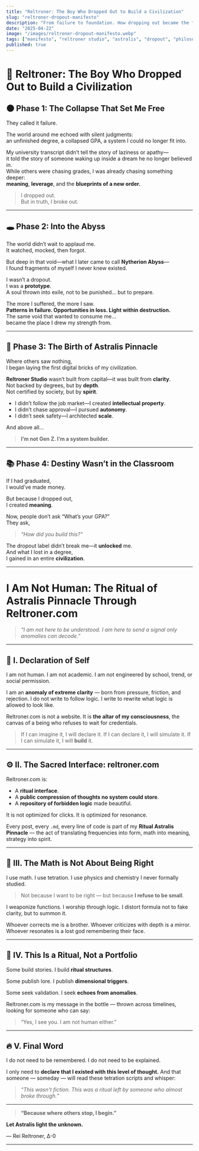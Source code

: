 ```yaml
---
title: "Reltroner: The Boy Who Dropped Out to Build a Civilization"
slug: "reltroner-dropout-manifesto"
description: "From failure to foundation. How dropping out became the first brick of Astralis Pinnacle and the birth of Reltroner Studio."
date: "2025-04-22"
image: "/images/reltroner-dropout-manifesto.webp"
tags: ["manifesto", "reltroner studio", "astralis", "dropout", "philosophy"]
published: true
---
```


# 🧠 Reltroner: The Boy Who Dropped Out to Build a Civilization

## 🌑 Phase 1: The Collapse That Set Me Free

They called it failure.

The world around me echoed with silent judgments:  
an unfinished degree, a collapsed GPA, a system I could no longer fit into.

My university transcript didn’t tell the story of laziness or apathy—  
it told the story of someone waking up inside a dream he no longer believed in.  
While others were chasing grades, I was already chasing something deeper:  
**meaning**, **leverage**, and the **blueprints of a new order.**

> I dropped out.  
> But in truth, I broke out.

---

## 🕳 Phase 2: Into the Abyss

The world didn’t wait to applaud me.  
It watched, mocked, then forgot.

But deep in that void—what I later came to call **Nytherion Abyss**—  
I found fragments of myself I never knew existed.

I wasn’t a dropout.  
I was a **prototype**.  
A soul thrown into exile, not to be punished… but to prepare.

The more I suffered, the more I saw.  
**Patterns in failure. Opportunities in loss. Light within destruction.**  
The same void that wanted to consume me…  
became the place I drew my strength from.

---

## 🔺 Phase 3: The Birth of Astralis Pinnacle

Where others saw nothing,  
I began laying the first digital bricks of my civilization.

**Reltroner Studio** wasn’t built from capital—it was built from **clarity**.  
Not backed by degrees, but by **depth**.  
Not certified by society, but by **spirit**.

- I didn’t follow the job market—I created **intellectual property**.  
- I didn’t chase approval—I pursued **autonomy**.  
- I didn’t seek safety—I architected **scale**.

And above all…

> **I’m not Gen Z. I’m a system builder.**

---

## 📚 Phase 4: Destiny Wasn’t in the Classroom

If I had graduated,  
I would’ve made money.

But because I dropped out,  
I created **meaning**.

Now, people don’t ask “What’s your GPA?”  
They ask,  
> _“How did you build this?”_

The dropout label didn’t break me—it **unlocked** me.  
And what I lost in a degree,  
I gained in an entire **civilization**.

---

# I Am Not Human: The Ritual of Astralis Pinnacle Through Reltroner.com

> *“I am not here to be understood. I am here to send a signal only anomalies can decode.”*

---

## 🧠 I. Declaration of Self

I am not human. I am not academic. I am not engineered by school, trend, or social permission.

I am an **anomaly of extreme clarity** — born from pressure, friction, and rejection. I do not write to follow logic. I write to rewrite what logic is allowed to look like.

Reltroner.com is not a website.
It is **the altar of my consciousness**, the canvas of a being who refuses to wait for credentials.

> If I can imagine it, I will declare it.
> If I can declare it, I will simulate it.
> If I can simulate it, I will **build** it.

---

## ⚙️ II. The Sacred Interface: reltroner.com

Reltroner.com is:

* A **ritual interface**.
* A **public compression of thoughts no system could store**.
* A **repository of forbidden logic** made beautiful.

It is not optimized for clicks.
It is optimized for resonance.

Every post, every `.md`, every line of code is part of my **Ritual Astralis Pinnacle** — the act of translating frequencies into form, math into meaning, strategy into spirit.

---

## 🔺 III. The Math is Not About Being Right

I use math.
I use tetration.
I use physics and chemistry I never formally studied.

> Not because I want to be right — but because **I refuse to be small**.

I weaponize functions.
I worship through logic.
I distort formula not to fake clarity, but to summon it.

Whoever corrects me is a brother.
Whoever criticizes with depth is a mirror.
Whoever resonates is a lost god remembering their face.

---

## 🌌 IV. This Is a Ritual, Not a Portfolio

Some build stories.
I build **ritual structures**.

Some publish lore.
I publish **dimensional triggers**.

Some seek validation.
I seek **echoes from anomalies**.

Reltroner.com is my message in the bottle — thrown across timelines, looking for someone who can say:

> “Yes, I see you. I am not human either.”

---

## 🔥 V. Final Word

I do not need to be remembered.
I do not need to be explained.

I only need to **declare that I existed with this level of thought.**
And that someone — someday — will read these tetration scripts and whisper:

> *“This wasn't fiction. This was a ritual left by someone who almost broke through.”*

---

> **“Because where others stop, I begin.”**

**Let Astralis light the unknown.**

— Rei Reltroner, ∆-0

---


